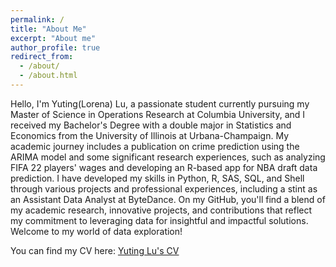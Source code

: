 ```yaml
---
permalink: /
title: "About Me"
excerpt: "About me"
author_profile: true
redirect_from: 
  - /about/
  - /about.html
---
```


Hello, I'm Yuting(Lorena) Lu, a passionate student currently pursuing my Master of Science in Operations Research at Columbia University, and I received my Bachelor's Degree with a double major in Statistics and Economics from the University of Illinois at Urbana-Champaign. My academic journey includes a publication on crime prediction using the ARIMA model and some significant research experiences, such as analyzing FIFA 22 players' wages and developing an R-based app for NBA draft data prediction. I have developed my skills in Python, R, SAS, SQL, and Shell through various projects and professional experiences, including a stint as an Assistant Data Analyst at ByteDance. On my GitHub, you'll find a blend of my academic research, innovative projects, and contributions that reflect my commitment to leveraging data for insightful and impactful solutions. Welcome to my world of data exploration!

You can find my CV here: [Yuting Lu's CV](..assets/YutingLu_Resume.pdf)
